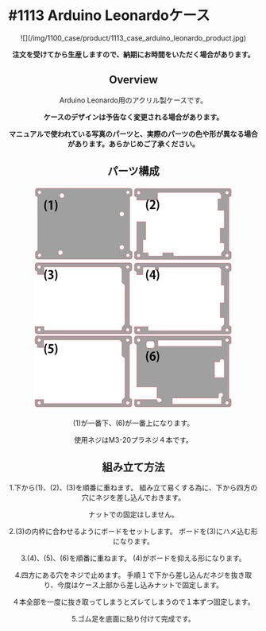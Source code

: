 # #1113 Arduino Leonardoケース
<center>
![](/img/1100_case/product/1113_case_arduino_leonardo_product.jpg)
<!--COLORME-->

**注文を受けてから生産しますので、納期にお時間をいただく場合があります。**

## Overview
Arduino Leonardo用のアクリル製ケースです。

**ケースのデザインは予告なく変更される場合があります。**

**マニュアルで使われている写真のパーツと、実際のパーツの色や形が異なる場合があります。あらかじめご了承ください。**

## パーツ構成

![](/img/1100_case/manual/arduino_leonardo_00.jpg)

(1)が一番下、(6)が一番上になります。

使用ネジはM3-20プラネジ４本です。

## 組み立て方法

1.下から(1)、(2)、(3)を順番に重ねます。
組み立て易くする為に、下から四方の穴にネジを差し込んでおきます。

ナットでの固定はしません。

2.(3)の内枠に合わせるようにボードをセットします。
ボードを(3)にハメ込む形になります。

3.(4)、(5)、(6)を順番に重ねます。
(4)がボードを抑える形になります。

4.四方にある穴をネジで止めます。
手順１で下から差し込んだネジを抜き取り、今度はケース上部から差し込みナットで固定します。

４本全部を一度に抜き取ってしまうとズレてしまうので１本ずつ固定します。

5.ゴム足を底面に貼り付けて完成です。
